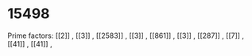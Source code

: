 # 15498

Prime factors: [[2]] , [[3]] , [[2583]] , [[3]] , [[861]] , [[3]] , [[287]] , [[7]] , [[41]] , [[41]] , 